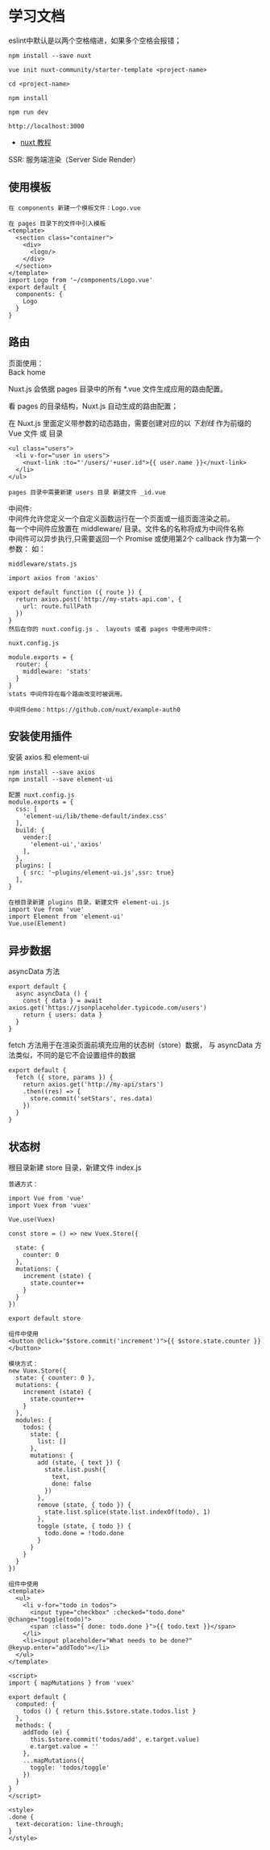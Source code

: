 # 学习文档

eslint中默认是以两个空格缩进，如果多个空格会报错；

```
npm install --save nuxt

vue init nuxt-community/starter-template <project-name>

cd <project-name>

npm install

npm run dev

http://localhost:3000
```

* [nuxt 教程](https://zh.nuxtjs.org/guide)

SSR: 服务端渲染（Server Side Render）

## 使用模板

```
在 components 新建一个模板文件：Logo.vue

在 pages 目录下的文件中引入模板
<template>
  <section class="container">
    <div>
      <logo/>
    </div>
  </section>
</template>
import Logo from '~/components/Logo.vue'
export default {
  components: {
    Logo
  }
}
```

## 路由

页面使用：  
<nuxt-link to="/">Back home</nuxt-link>

Nuxt.js 会依据 pages 目录中的所有 *.vue 文件生成应用的路由配置。

看 pages 的目录结构，Nuxt.js 自动生成的路由配置；

在 Nuxt.js 里面定义带参数的动态路由，需要创建对应的以 *下划线* 作为前缀的 Vue 文件 或 目录
```
<ul class="users">
  <li v-for="user in users">
    <nuxt-link :to="'/users/'+user.id">{{ user.name }}</nuxt-link>
  </li>
</ul>

pages 目录中需要新建 users 目录 新建文件 _id.vue

```
中间件:  
中间件允许您定义一个自定义函数运行在一个页面或一组页面渲染之前。  
每一个中间件应放置在 middleware/ 目录。文件名的名称将成为中间件名称  
中间件可以异步执行,只需要返回一个 Promise 或使用第2个 callback 作为第一个参数：
如：
```
middleware/stats.js

import axios from 'axios'

export default function ({ route }) {
  return axios.post('http://my-stats-api.com', {
    url: route.fullPath
  })
}
然后在你的 nuxt.config.js 、 layouts 或者 pages 中使用中间件:

nuxt.config.js

module.exports = {
  router: {
    middleware: 'stats'
  }  
}
stats 中间件将在每个路由改变时被调用。

中间件demo：https://github.com/nuxt/example-auth0

```

## 安装使用插件

安装 axios 和 element-ui

```
npm install --save axios
npm install --save element-ui

配置 nuxt.config.js
module.exports = {
  css: [
    'element-ui/lib/theme-default/index.css'
  ],
  build: {
    vender:[
      'element-ui','axios'
    ],
  },
  plugins: [
    { src: '~plugins/element-ui.js',ssr: true}
  ],
}

在根目录新建 plugins 目录，新建文件 element-ui.js
import Vue from 'vue'
import Element from 'element-ui'
Vue.use(Element)

```

## 异步数据

asyncData 方法

```
export default {
  async asyncData () {
    const { data } = await axios.get('https://jsonplaceholder.typicode.com/users')
    return { users: data }
  }
}

```

fetch 方法用于在渲染页面前填充应用的状态树（store）数据， 与 asyncData 方法类似，不同的是它不会设置组件的数据
```
export default {
  fetch ({ store, params }) {
    return axios.get('http://my-api/stars')
    .then((res) => {
      store.commit('setStars', res.data)
    })
  }
}
```

## 状态树

根目录新建 store 目录，新建文件 index.js
```
普通方式：

import Vue from 'vue'
import Vuex from 'vuex'

Vue.use(Vuex)

const store = () => new Vuex.Store({

  state: {
    counter: 0
  },
  mutations: {
    increment (state) {
      state.counter++
    }
  }
})

export default store

组件中使用
<button @click="$store.commit('increment')">{{ $store.state.counter }}</button>

模块方式：
new Vuex.Store({
  state: { counter: 0 },
  mutations: {
    increment (state) {
      state.counter++
    }
  },
  modules: {
    todos: {
      state: {
        list: []
      },
      mutations: {
        add (state, { text }) {
          state.list.push({
            text,
            done: false
          })
        },
        remove (state, { todo }) {
          state.list.splice(state.list.indexOf(todo), 1)
        },
        toggle (state, { todo }) {
          todo.done = !todo.done
        }
      }
    }
  }
})

组件中使用
<template>
  <ul>
    <li v-for="todo in todos">
      <input type="checkbox" :checked="todo.done" @change="toggle(todo)">
      <span :class="{ done: todo.done }">{{ todo.text }}</span>
    </li>
    <li><input placeholder="What needs to be done?" @keyup.enter="addTodo"></li>
  </ul>
</template>

<script>
import { mapMutations } from 'vuex'

export default {
  computed: {
    todos () { return this.$store.state.todos.list }
  },
  methods: {
    addTodo (e) {
      this.$store.commit('todos/add', e.target.value)
      e.target.value = ''
    },
    ...mapMutations({
      toggle: 'todos/toggle'
    })
  }
}
</script>

<style>
.done {
  text-decoration: line-through;
}
</style>
```
